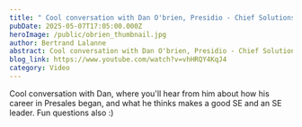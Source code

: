 ```yaml
---
title: " Cool conversation with Dan O'brien, Presidio - Chief Solutions Officer"
pubDate: 2025-05-07T17:05:00.000Z
heroImage: /public/obrien_thumbnail.jpg
author: Bertrand Lalanne
abstract: Cool conversation with Dan O'brien, Presidio - Chief Solutions Officer
blog_link: https://www.youtube.com/watch?v=vhHRQY4KqJ4
category: Video
---
```


Cool conversation with Dan, where you'll hear from him about how his career in Presales began, and what he thinks makes a good SE and an SE leader.  Fun questions also :)

